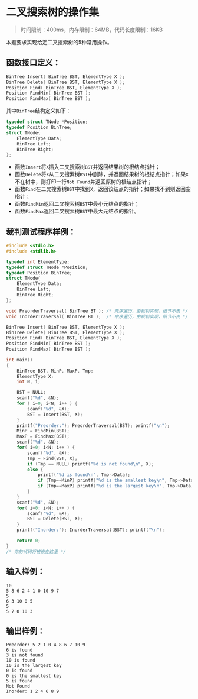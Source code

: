 # 二叉搜索树的操作集

> 时间限制：400ms，内存限制：64MB，代码长度限制：16KB

本题要求实现给定二叉搜索树的5种常用操作。

## 函数接口定义：

```c
BinTree Insert( BinTree BST, ElementType X );
BinTree Delete( BinTree BST, ElementType X );
Position Find( BinTree BST, ElementType X );
Position FindMin( BinTree BST );
Position FindMax( BinTree BST );
```

其中`BinTree`结构定义如下：

```c
typedef struct TNode *Position;
typedef Position BinTree;
struct TNode{
    ElementType Data;
    BinTree Left;
    BinTree Right;
};
```

- 函数`Insert`将`X`插入二叉搜索树`BST`并返回结果树的根结点指针；
- 函数`Delete`将`X`从二叉搜索树`BST`中删除，并返回结果树的根结点指针；如果`X`不在树中，则打印一行`Not Found`并返回原树的根结点指针；
- 函数`Find`在二叉搜索树`BST`中找到`X`，返回该结点的指针；如果找不到则返回空指针；
- 函数`FindMin`返回二叉搜索树`BST`中最小元结点的指针；
- 函数`FindMax`返回二叉搜索树`BST`中最大元结点的指针。

## 裁判测试程序样例：

```c
#include <stdio.h>
#include <stdlib.h>

typedef int ElementType;
typedef struct TNode *Position;
typedef Position BinTree;
struct TNode{
    ElementType Data;
    BinTree Left;
    BinTree Right;
};

void PreorderTraversal( BinTree BT ); /* 先序遍历，由裁判实现，细节不表 */
void InorderTraversal( BinTree BT );  /* 中序遍历，由裁判实现，细节不表 */

BinTree Insert( BinTree BST, ElementType X );
BinTree Delete( BinTree BST, ElementType X );
Position Find( BinTree BST, ElementType X );
Position FindMin( BinTree BST );
Position FindMax( BinTree BST );

int main()
{
    BinTree BST, MinP, MaxP, Tmp;
    ElementType X;
    int N, i;

    BST = NULL;
    scanf("%d", &N);
    for ( i=0; i<N; i++ ) {
        scanf("%d", &X);
        BST = Insert(BST, X);
    }
    printf("Preorder:"); PreorderTraversal(BST); printf("\n");
    MinP = FindMin(BST);
    MaxP = FindMax(BST);
    scanf("%d", &N);
    for( i=0; i<N; i++ ) {
        scanf("%d", &X);
        Tmp = Find(BST, X);
        if (Tmp == NULL) printf("%d is not found\n", X);
        else {
            printf("%d is found\n", Tmp->Data);
            if (Tmp==MinP) printf("%d is the smallest key\n", Tmp->Data);
            if (Tmp==MaxP) printf("%d is the largest key\n", Tmp->Data);
        }
    }
    scanf("%d", &N);
    for( i=0; i<N; i++ ) {
        scanf("%d", &X);
        BST = Delete(BST, X);
    }
    printf("Inorder:"); InorderTraversal(BST); printf("\n");

    return 0;
}
/* 你的代码将被嵌在这里 */
```

## 输入样例：

```
10
5 8 6 2 4 1 0 10 9 7
5
6 3 10 0 5
5
5 7 0 10 3
```

## 输出样例：

```
Preorder: 5 2 1 0 4 8 6 7 10 9
6 is found
3 is not found
10 is found
10 is the largest key
0 is found
0 is the smallest key
5 is found
Not Found
Inorder: 1 2 4 6 8 9
```